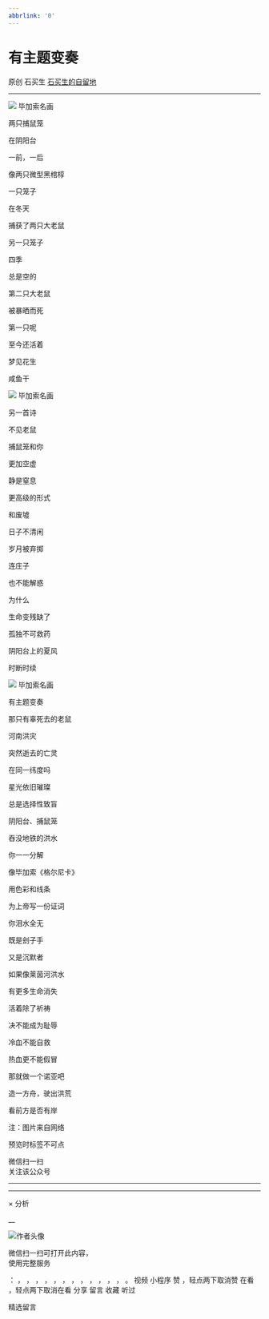 ```yaml
---
abbrlink: '0'
---
```

#  有主题变奏

原创  石买生  [ 石买生的自留地 ](javascript:void\(0\);)

__ _ _ _ _

![](https://mmbiz.qpic.cn/mmbiz_jpg/hVNLue76Ehicnv2ibt6dSxibianicI5evdia2qiaZZ6mybn9qZsdq8zDonptSl3iczvjmvYoSwT27nXxaTUIkxF0D5nEew/640?wx_fmt=jpeg)
毕加索名画

两只捕鼠笼

在阴阳台

一前，一后

像两只微型黑棺椁

一只笼子

在冬天

捕获了两只大老鼠

另一只笼子

四季

总是空的

第二只大老鼠

被暴晒而死

第一只呢

至今还活着

梦见花生

咸鱼干

![](https://mmbiz.qpic.cn/mmbiz_jpg/hVNLue76Ehicnv2ibt6dSxibianicI5evdia2quUO80iaebTvN2L0R5dLia55yN9HWU80WTvGfqjfcJhG3YMhibhR1hZXMg/640?wx_fmt=jpeg)
毕加索名画

另一首诗

不见老鼠

捕鼠笼和你

更加空虚

静是窒息

更高级的形式

和废墟

日子不清闲

岁月被弃掷

连庄子

也不能解惑

为什么

生命变残缺了

孤独不可救药

阴阳台上的夏风

时断时续

![](https://mmbiz.qpic.cn/mmbiz_jpg/hVNLue76Ehicnv2ibt6dSxibianicI5evdia2qQfUBtiaID9MWVHaHnNsg1iaMmqd19L79NSlXItdHEXJvQHoumTsMml8w/640?wx_fmt=jpeg)
毕加索名画

有主题变奏

那只有辜死去的老鼠

河南洪灾

突然逝去的亡灵

在同一纬度吗

星光依旧璀璨

总是选择性致盲

阴阳台、捕鼠笼

吞没地铁的洪水

你一一分解

像毕加索《格尔尼卡》

用色彩和线条

为上帝写一份证词

你泪水全无

既是刽子手

又是沉默者

如果像莱茵河洪水

有更多生命消失

活着除了祈祷

决不能成为耻辱

冷血不能自救

热血更不能假冒

那就做一个诺亚吧

造一方舟，驶出洪荒

看前方是否有岸

注：图片来自网络

预览时标签不可点

微信扫一扫  
关注该公众号





****



****



×  分析

__

![作者头像](http://mmbiz.qpic.cn/mmbiz_png/hVNLue76EhibricgkQZeT964ria54dgJkqVBX9ibyvn7PmGOltlupHdVshOibeQZDSypqiaIBNKdw8cwXfXfBZkPVgVg/0?wx_fmt=png)

微信扫一扫可打开此内容，  
使用完整服务

：  ，  ，  ，  ，  ，  ，  ，  ，  ，  ，  ，  ，  。  视频  小程序  赞  ，轻点两下取消赞  在看  ，轻点两下取消在看
分享  留言  收藏  听过

精选留言

